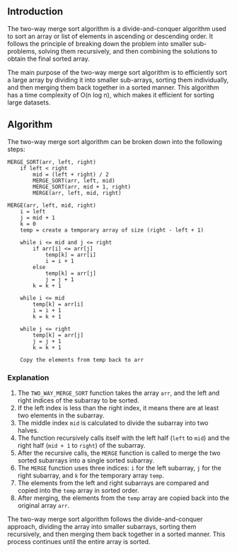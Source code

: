 
## Introduction

The two-way merge sort algorithm is a divide-and-conquer algorithm used to sort an array or list of elements in ascending or descending order. It follows the principle of breaking down the problem into smaller sub-problems, solving them recursively, and then combining the solutions to obtain the final sorted array.

The main purpose of the two-way merge sort algorithm is to efficiently sort a large array by dividing it into smaller sub-arrays, sorting them individually, and then merging them back together in a sorted manner. This algorithm has a time complexity of O(n log n), which makes it efficient for sorting large datasets.

## Algorithm

The two-way merge sort algorithm can be broken down into the following steps:

```
MERGE_SORT(arr, left, right)
    if left < right
        mid = (left + right) / 2
        MERGE_SORT(arr, left, mid)
        MERGE_SORT(arr, mid + 1, right)
        MERGE(arr, left, mid, right)

MERGE(arr, left, mid, right)
    i = left
    j = mid + 1
    k = 0
    temp = create a temporary array of size (right - left + 1)

    while i <= mid and j <= right
        if arr[i] <= arr[j]
            temp[k] = arr[i]
            i = i + 1
        else
            temp[k] = arr[j]
            j = j + 1
        k = k + 1

    while i <= mid
        temp[k] = arr[i]
        i = i + 1
        k = k + 1

    while j <= right
        temp[k] = arr[j]
        j = j + 1
        k = k + 1

    Copy the elements from temp back to arr
```

### Explanation

1. The `TWO_WAY_MERGE_SORT` function takes the array `arr`, and the left and right indices of the subarray to be sorted.
2. If the left index is less than the right index, it means there are at least two elements in the subarray.
3. The middle index `mid` is calculated to divide the subarray into two halves.
4. The function recursively calls itself with the left half (`left` to `mid`) and the right half (`mid + 1` to `right`) of the subarray.
5. After the recursive calls, the `MERGE` function is called to merge the two sorted subarrays into a single sorted subarray.
6. The `MERGE` function uses three indices: `i` for the left subarray, `j` for the right subarray, and `k` for the temporary array `temp`.
7. The elements from the left and right subarrays are compared and copied into the `temp` array in sorted order.
8. After merging, the elements from the `temp` array are copied back into the original array `arr`.

The two-way merge sort algorithm follows the divide-and-conquer approach, dividing the array into smaller subarrays, sorting them recursively, and then merging them back together in a sorted manner. This process continues until the entire array is sorted.